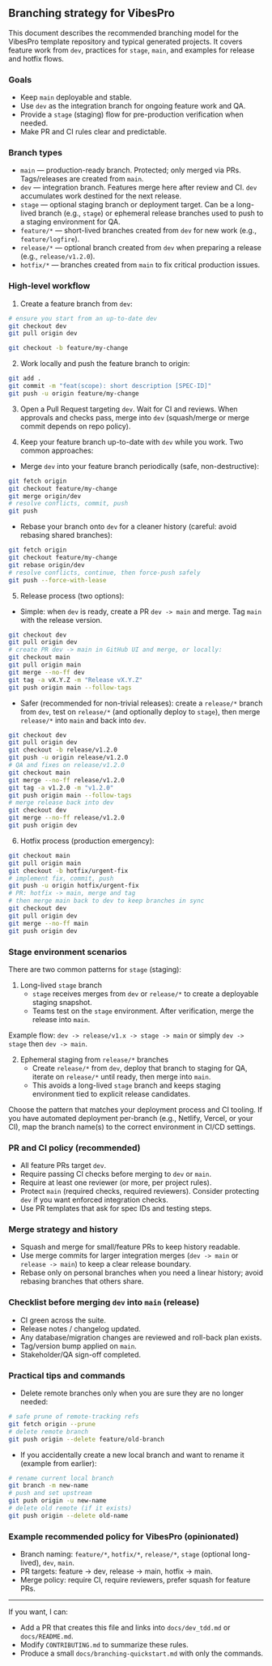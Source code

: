 ## Branching strategy for VibesPro

This document describes the recommended branching model for the VibesPro template repository and typical generated projects. It covers feature work from `dev`, practices for `stage`, `main`, and examples for release and hotfix flows.

### Goals

- Keep `main` deployable and stable.
- Use `dev` as the integration branch for ongoing feature work and QA.
- Provide a `stage` (staging) flow for pre-production verification when needed.
- Make PR and CI rules clear and predictable.

### Branch types

- `main` — production-ready branch. Protected; only merged via PRs. Tags/releases are created from `main`.
- `dev` — integration branch. Features merge here after review and CI. `dev` accumulates work destined for the next release.
- `stage` — optional staging branch or deployment target. Can be a long-lived branch (e.g., `stage`) or ephemeral release branches used to push to a staging environment for QA.
- `feature/*` — short-lived branches created from `dev` for new work (e.g., `feature/logfire`).
- `release/*` — optional branch created from `dev` when preparing a release (e.g., `release/v1.2.0`).
- `hotfix/*` — branches created from `main` to fix critical production issues.

### High-level workflow

1. Create a feature branch from `dev`:

```zsh
# ensure you start from an up-to-date dev
git checkout dev
git pull origin dev

git checkout -b feature/my-change
```

2. Work locally and push the feature branch to origin:

```zsh
git add .
git commit -m "feat(scope): short description [SPEC-ID]"
git push -u origin feature/my-change
```

3. Open a Pull Request targeting `dev`. Wait for CI and reviews. When approvals and checks pass, merge into `dev` (squash/merge or merge commit depends on repo policy).

4. Keep your feature branch up-to-date with `dev` while you work. Two common approaches:

- Merge `dev` into your feature branch periodically (safe, non-destructive):

```zsh
git fetch origin
git checkout feature/my-change
git merge origin/dev
# resolve conflicts, commit, push
git push
```

- Rebase your branch onto `dev` for a cleaner history (careful: avoid rebasing shared branches):

```zsh
git fetch origin
git checkout feature/my-change
git rebase origin/dev
# resolve conflicts, continue, then force-push safely
git push --force-with-lease
```

5. Release process (two options):

- Simple: when `dev` is ready, create a PR `dev -> main` and merge. Tag `main` with the release version.

```zsh
git checkout dev
git pull origin dev
# create PR dev -> main in GitHub UI and merge, or locally:
git checkout main
git pull origin main
git merge --no-ff dev
git tag -a vX.Y.Z -m "Release vX.Y.Z"
git push origin main --follow-tags
```

- Safer (recommended for non-trivial releases): create a `release/*` branch from `dev`, test on `release/*` (and optionally deploy to `stage`), then merge `release/*` into `main` and back into `dev`.

```zsh
git checkout dev
git pull origin dev
git checkout -b release/v1.2.0
git push -u origin release/v1.2.0
# QA and fixes on release/v1.2.0
git checkout main
git merge --no-ff release/v1.2.0
git tag -a v1.2.0 -m "v1.2.0"
git push origin main --follow-tags
# merge release back into dev
git checkout dev
git merge --no-ff release/v1.2.0
git push origin dev
```

6. Hotfix process (production emergency):

```zsh
git checkout main
git pull origin main
git checkout -b hotfix/urgent-fix
# implement fix, commit, push
git push -u origin hotfix/urgent-fix
# PR: hotfix -> main, merge and tag
# then merge main back to dev to keep branches in sync
git checkout dev
git pull origin dev
git merge --no-ff main
git push origin dev
```

### Stage environment scenarios

There are two common patterns for `stage` (staging):

1. Long-lived `stage` branch
   - `stage` receives merges from `dev` or `release/*` to create a deployable staging snapshot.
   - Teams test on the `stage` environment. After verification, merge the release into `main`.

Example flow: `dev -> release/v1.x -> stage -> main` or simply `dev -> stage` then `dev -> main`.

2. Ephemeral staging from `release/*` branches
   - Create `release/*` from `dev`, deploy that branch to staging for QA, iterate on `release/*` until ready, then merge into `main`.
   - This avoids a long-lived `stage` branch and keeps staging environment tied to explicit release candidates.

Choose the pattern that matches your deployment process and CI tooling. If you have automated deployment per-branch (e.g., Netlify, Vercel, or your CI), map the branch name(s) to the correct environment in CI/CD settings.

### PR and CI policy (recommended)

- All feature PRs target `dev`.
- Require passing CI checks before merging to `dev` or `main`.
- Require at least one reviewer (or more, per project rules).
- Protect `main` (required checks, required reviewers). Consider protecting `dev` if you want enforced integration checks.
- Use PR templates that ask for spec IDs and testing steps.

### Merge strategy and history

- Squash and merge for small/feature PRs to keep history readable.
- Use merge commits for larger integration merges (`dev -> main` or `release -> main`) to keep a clear release boundary.
- Rebase only on personal branches when you need a linear history; avoid rebasing branches that others share.

### Checklist before merging `dev` into `main` (release)

- CI green across the suite.
- Release notes / changelog updated.
- Any database/migration changes are reviewed and roll-back plan exists.
- Tag/version bump applied on `main`.
- Stakeholder/QA sign-off completed.

### Practical tips and commands

- Delete remote branches only when you are sure they are no longer needed:

```zsh
# safe prune of remote-tracking refs
git fetch origin --prune
# delete remote branch
git push origin --delete feature/old-branch
```

- If you accidentally create a new local branch and want to rename it (example from earlier):

```zsh
# rename current local branch
git branch -m new-name
# push and set upstream
git push origin -u new-name
# delete old remote (if it exists)
git push origin --delete old-name
```

### Example recommended policy for VibesPro (opinionated)

- Branch naming: `feature/*`, `hotfix/*`, `release/*`, `stage` (optional long-lived), `dev`, `main`.
- PR targets: feature -> dev, release -> main, hotfix -> main.
- Merge policy: require CI, require reviewers, prefer squash for feature PRs.

---

If you want, I can:

- Add a PR that creates this file and links into `docs/dev_tdd.md` or `docs/README.md`.
- Modify `CONTRIBUTING.md` to summarize these rules.
- Produce a small `docs/branching-quickstart.md` with only the commands.
